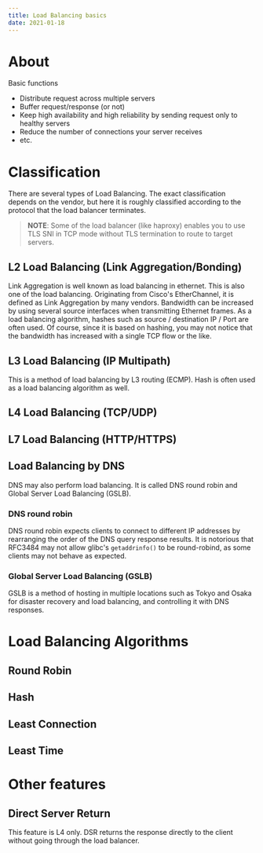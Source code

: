 ```yaml
---
title: Load Balancing basics
date: 2021-01-18
---
```

# About
Basic functions

- Distribute request across multiple servers
- Buffer request/response (or not)
- Keep high availability and high reliability by sending request only to healthy servers
- Reduce the number of connections your server receives
- etc.

# Classification
There are several types of Load Balancing. The exact classification depends on the vendor, but here it is roughly classified according to the protocol that the load balancer terminates.

> **NOTE**: Some of the load balancer (like haproxy) enables you to use TLS SNI in TCP mode without TLS termination to route to target servers.

## L2 Load Balancing (Link Aggregation/Bonding)
Link Aggregation is well known as load balancing in ethernet. This is also one of the load balancing. 
Originating from Cisco's EtherChannel, it is defined as Link Aggregation by many vendors.
Bandwidth can be increased by using several source interfaces when transmitting Ethernet frames.
As a load balancing algorithm, hashes such as source / destination IP / Port are often used.
Of course, since it is based on hashing, you may not notice that the bandwidth has increased with a single TCP flow or the like. 


## L3 Load Balancing (IP Multipath)
This is a method of load balancing by L3 routing (ECMP). 
Hash is often used as a load balancing algorithm as well. 


## L4 Load Balancing (TCP/UDP)


## L7 Load Balancing (HTTP/HTTPS)


## Load Balancing by DNS
DNS may also perform load balancing. It is called DNS round robin and Global Server Load Balancing (GSLB).

### DNS round robin 
DNS round robin expects clients to connect to different IP addresses by rearranging the order of the DNS query response results. 
It is notorious that RFC3484 may not allow glibc's `getaddrinfo()` to be round-robind, as some clients may not behave as expected. 

### Global Server Load Balancing (GSLB)
GSLB is a method of hosting in multiple locations such as Tokyo and Osaka for disaster recovery and load balancing, and controlling it with DNS responses.


# Load Balancing Algorithms
## Round Robin

## Hash

## Least Connection

## Least Time


# Other features

## Direct Server Return
This feature is L4 only.
DSR returns the response directly to the client without going through the load balancer.
